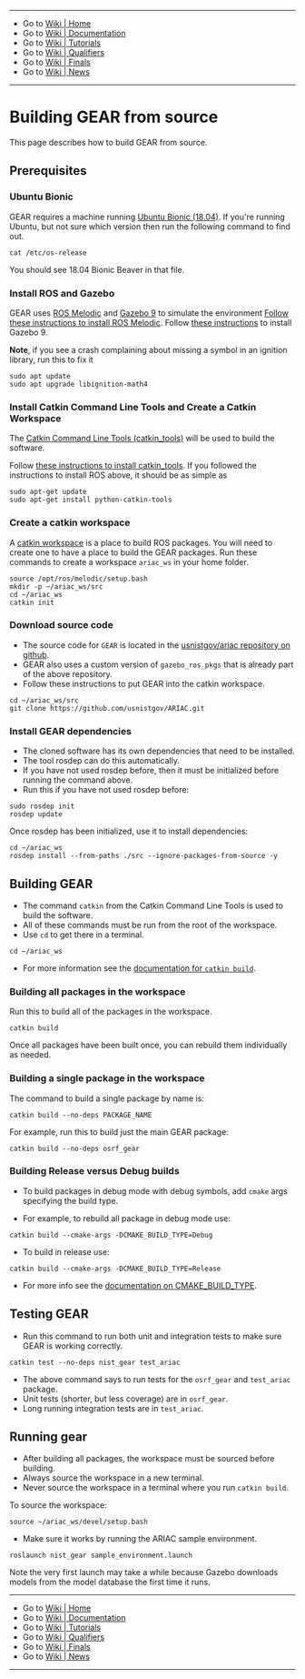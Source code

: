 -------------------------------------------------
- Go to [Wiki | Home](../../README.md)
- Go to [Wiki | Documentation](../documentation.md)
- Go to [Wiki | Tutorials](../tutorials.md)
- Go to [Wiki | Qualifiers](../qualifier.md)
- Go to [Wiki | Finals](../finals.md)
- Go to [Wiki | News](../updates.md)
-------------------------------------------------

# Building GEAR from source

This page describes how to build GEAR from source.

## Prerequisites

### Ubuntu Bionic
GEAR requires a machine running [Ubuntu Bionic (18.04)](http://releases.ubuntu.com/18.04/).
If you're running Ubuntu, but not sure which version then run the following command to find out.

```
cat /etc/os-release
```

You should see 18.04 Bionic Beaver in that file.


### Install ROS and Gazebo


GEAR uses [ROS Melodic](http://www.ros.org/) and [Gazebo 9](http://gazebosim.org/blog/gazebo9) to simulate the environment
[Follow these instructions to install ROS Melodic](http://wiki.ros.org/melodic/Installation/Ubuntu).
Follow [these instructions](http://gazebosim.org/tutorials?tut=install_ubuntu&cat=install) to install Gazebo 9.

**Note**, if you see a crash complaining about missing a symbol in an ignition library, run this to fix it

```
sudo apt update
sudo apt upgrade libignition-math4
```

### Install Catkin Command Line Tools and Create a Catkin Workspace

The [Catkin Command Line Tools (catkin_tools)](https://catkin-tools.readthedocs.io/en/latest/) will be used to build the software.

Follow [these instructions to install catkin_tools](https://catkin-tools.readthedocs.io/en/latest/installing.html).
If you followed the instructions to install ROS above, it should be as simple as

```
sudo apt-get update
sudo apt-get install python-catkin-tools
```

### Create a catkin workspace

A [catkin workspace](https://catkin-tools.readthedocs.io/en/latest/quick_start.html#initializing-a-new-workspace) is a place to build ROS packages.
You will need to create one to have a place to build the GEAR packages.
Run these commands to create a workspace `ariac_ws` in your home folder.

```
source /opt/ros/melodic/setup.bash
mkdir -p ~/ariac_ws/src
cd ~/ariac_ws
catkin init
```

### Download source code

* The source code for `GEAR` is located in the [usnistgov/ariac repository on github](https://github.com/usnistgov/ARIAC).
* GEAR also uses a custom version of `gazebo_ros_pkgs` that is already part of the above repository.
* Follow these instructions to put GEAR into the catkin workspace.

```
cd ~/ariac_ws/src
git clone https://github.com/usnistgov/ARIAC.git
```

### Install GEAR dependencies

* The cloned software has its own dependencies that need to be installed.
* The tool rosdep can do this automatically.
* If you have not used rosdep before, then it must be initialized before running the command above.
* Run this if you have not used rosdep before:

```
sudo rosdep init
rosdep update
```

Once rosdep has been initialized, use it to install dependencies:

```
cd ~/ariac_ws
rosdep install --from-paths ./src --ignore-packages-from-source -y
```

## Building GEAR

* The command `catkin` from the Catkin Command Line Tools is used to build the software.
* All of these commands must be run from the root of the workspace.
* Use `cd` to get there in a terminal.

```
cd ~/ariac_ws
```

* For more information see the [documentation for `catkin build`](https://catkin-tools.readthedocs.io/en/latest/verbs/catkin_build.html).


### Building all packages in the workspace
Run this to build all of the packages in the workspace.

```
catkin build
```

Once all packages have been built once, you can rebuild them individually as needed.

### Building a single package in the workspace
The command to build a single package by name is:

```
catkin build --no-deps PACKAGE_NAME
```

For example, run this to build just the main GEAR package:

```
catkin build --no-deps osrf_gear
```

### Building Release versus Debug builds

* To build packages in debug mode with debug symbols, add `cmake` args specifying the build type.

* For example, to rebuild all package in debug mode use:

```
catkin build --cmake-args -DCMAKE_BUILD_TYPE=Debug
```

* To build in release use:

```
catkin build --cmake-args -DCMAKE_BUILD_TYPE=Release
```

* For more info see the [documentation on CMAKE_BUILD_TYPE](https://cmake.org/cmake/help/v3.5/variable/CMAKE_BUILD_TYPE.html).

## Testing GEAR

* Run this command to run both unit and integration tests to make sure GEAR is working correctly.

```
catkin test --no-deps nist_gear test_ariac
```

* The above command says to run tests for the `osrf_gear` and `test_ariac` package.
* Unit tests (shorter, but less coverage) are in `osrf_gear`.
* Long running integration tests are in `test_ariac`.

## Running gear

* After building all packages, the workspace must be sourced before building.
* Always source the workspace in a new terminal.
* Never source the workspace in a terminal where you run `catkin build`.


To source the workspace:

```
source ~/ariac_ws/devel/setup.bash
```

* Make sure it works by running the ARIAC sample environment.

```
roslaunch nist_gear sample_environment.launch
```

Note the very first launch may take a while because Gazebo downloads models from the model database the first time it runs.

-------------------------------------------------
- Go to [Wiki | Home](../../README.md)
- Go to [Wiki | Documentation](../documentation.md)
- Go to [Wiki | Tutorials](../tutorials.md)
- Go to [Wiki | Qualifiers](../qualifier.md)
- Go to [Wiki | Finals](../finals.md)
- Go to [Wiki | News](../updates.md)
-------------------------------------------------
